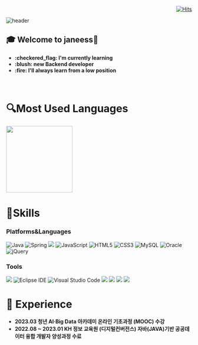 <div align=right>

[![Hits](https://hits.seeyoufarm.com/api/count/incr/badge.svg?url=https%3A%2F%2Fgithub.com%2Fjaneess%2Fhit-counter&count_bg=%2392968F&title_bg=%23000000&icon=&icon_color=%23FFFFFF&title=hits&edge_flat=false)](https://hits.seeyoufarm.com)

 </div>
 
![header](https://capsule-render.vercel.app/api?type=Waving&&color=0:FDFEFE,100:00070A&text=%20janeess%20&height=300&fontSize=100&fontColor=F8FAFA&animation=fadeIn&textBg=true)


## :mortar_board: Welcome to janeess👋
<h4>
  <ul>
   <li>:checkered_flag: I'm currently learning</li>
   <li>:blush: new Backend developer</li>
   <li>:fire: I'll always learn from a low position</li>
  </ul>
</h4>
<br>

# :mag:Most Used Languages
 
<a href="https://github.com/imysh578"><img align="center" style="height:180px" src="https://github-readme-stats.vercel.app/api/top-langs/?username=janeess&layout=compact&theme=github_dark&hide_border=true" /></a> 

 # :wrench:Skills
 ### Platforms&Languages
 
![Java](https://img.shields.io/badge/Java-007396.svg?&style=for-the-badge&logo=Java&logoColor=white)
![Spring](https://img.shields.io/badge/Spring-6DB33F.svg?&style=for-the-badge&logo=Spring&logoColor=white)
 <img src="https://img.shields.io/badge/springboot-6DB33F?style=for-the-badge&logo=springboot&logoColor=white"> <!--스프링부트-->
![JavaScript](https://img.shields.io/badge/JavaScript-F7DF1E.svg?&style=for-the-badge&logo=JavaScript&logoColor=white)
![HTML5](https://img.shields.io/badge/HTML5-E34F26.svg?&style=for-the-badge&logo=HTML5&logoColor=white)
![CSS3](https://img.shields.io/badge/CSS3-1572B6.svg?&style=for-the-badge&logo=CSS3&logoColor=white)
![MySQL](https://img.shields.io/badge/MySQL-4479A1.svg?&style=for-the-badge&logo=MySQL&logoColor=white)
![Oracle](https://img.shields.io/badge/Oracle-F80000.svg?&style=for-the-badge&logo=Oracle&logoColor=white)
![jQuery](https://img.shields.io/badge/jQuery-0769AD.svg?&style=for-the-badge&logo=jQuery&logoColor=white)




 ### Tools
<img src="https://img.shields.io/badge/github-181717?style=for-the-badge&logo=github&logoColor=white"> <!--깃허브-->
![Eclipse IDE](https://img.shields.io/badge/Eclipse%20IDE-2C2255.svg?&style=for-the-badge&logo=Eclipse%20IDE&logoColor=white)
![Visual Studio Code](https://img.shields.io/badge/Visual%20Studio%20Code-007ACC.svg?&style=for-the-badge&logo=Visual%20Studio%20Code&logoColor=white)
<img src="https://img.shields.io/badge/Docker-2496ED?style=for-the-badge&logo=docker&logoColor=white"> <!--도커-->
<img src="https://img.shields.io/badge/intelliJ-000000?style=for-the-badge&logo=intellijidea&logoColor=white"> <!--인텔리제이-->
<img src="https://img.shields.io/badge/Postman-FF6C37?style=for-the-badge&logo=postman&logoColor=white"> <!--포스트맨-->
<img src="https://img.shields.io/badge/AWS-232F3E?style=for-the-badge&logo=AmazonAWS&logoColor=white"/> <!--aws-->




# :bookmark_tabs: Experience

<h4>
   <ul>
      <li> 2023.03 청년 AI·Big Data 아카데미 온라인 기초과정 (MOOC) 수강 <br></li>
      <li>2022.08 ~ 2023.01 KH 정보 교육원 (디지털컨버전스) 자바(JAVA)기반 공공데이터 융합 개발자 양성과정 수료</li>
    </ul>
</h4>





